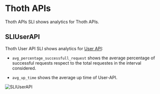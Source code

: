 # Thoth APIs

Thoth APIs SLI shows analytics for Thoth APIs.

## SLIUserAPI

Thoth User API SLI shows analytics for [User API](https://github.com/thoth-station/user-api):

- `avg_percentage_successfull_request` shows the average percentage of successful requests respect to the total requestes in the interval considered.

- `avg_up_time` shows the average up time of User-API.

![SLIUserAPI](https://raw.githubusercontent.com/thoth-station/slo_reporter/master/thoth/slo_reporter/sli_apis/SLIUserAPI.png)
